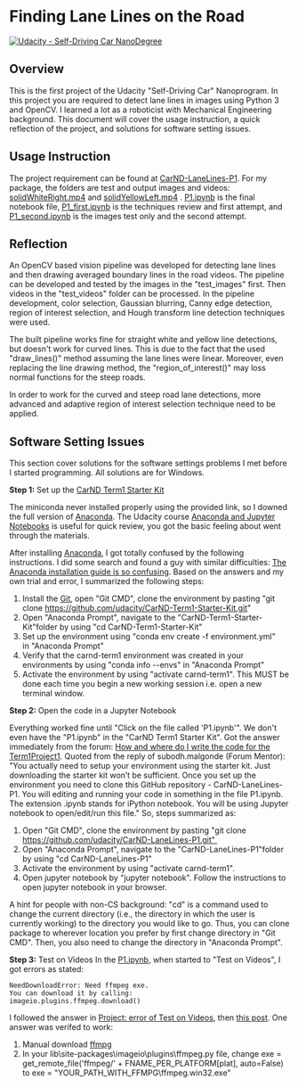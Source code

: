 # **Finding Lane Lines on the Road** 
[![Udacity - Self-Driving Car NanoDegree](https://s3.amazonaws.com/udacity-sdc/github/shield-carnd.svg)](http://www.udacity.com/drive)

Overview
---

This is the first project of the Udacity "Self-Driving Car" Nanoprogram. In this project you are required to detect lane lines in images using Python 3 and OpenCV. I learned a lot as a roboticist with Mechanical Engineering background. This document will cover the usage instruction, a quick reflection of the project, and solutions for software setting issues. 

Usage Instruction
---

The project requirement can be found at [CarND-LaneLines-P1](https://github.com/udacity/CarND-LaneLines-P1). For my package, the folders are test and output images and videos: [solidWhiteRight.mp4](https://www.youtube.com/watch?v=ZqoLk4JHO7Y&list=PLKZsN6T-bc0avfBON7t6g9R70T2f4AuCn&index=1) and [solidYellowLeft.mp4](https://www.youtube.com/watch?v=Tua2K579PuA&list=PLKZsN6T-bc0avfBON7t6g9R70T2f4AuCn&index=2) . [P1.ipynb](https://github.com/jwangjie/SDC-LaneLines-P1/blob/master/P1.ipynb) is the final notebook file, [P1_first.ipynb](https://github.com/jwangjie/SDC-LaneLines-P1/blob/master/P1_first.ipynb) is the techniques review and first attempt, and [P1_second.ipynb](https://github.com/jwangjie/SDC-LaneLines-P1/blob/master/P1_second.ipynb) is the images test only and the second attempt. 

Reflection 
---

An OpenCV based vision pipeline was developed for detecting lane lines and then drawing averaged boundary lines in the road videos. The pipeline can be developed and tested by the images in the "test_images" first. Then videos in the "test_videos" folder can be processed. In the pipeline development, color selection, Gaussian blurring, Canny edge detection, region of interest selection, and Hough transform line detection techniques were used. 

The built pipeline works fine for straight white and yellow line detections, but doesn't work for curved lines. This is due to the fact that the used "draw_lines()" method assuming the lane lines were linear. Moreover, even replacing the line drawing method, the "region_of_interest()" may loss normal functions for the steep roads. 

In order to work for the curved and steep road lane detections, more advanced and adaptive region of interest selection technique need to be applied. 

Software Setting Issues
---

This section cover solutions for the software settings problems I met before I started programming. All solutions are for Windows. 

**Step 1:** Set up the [CarND Term1 Starter Kit](https://github.com/udacity/CarND-Term1-Starter-Kit/blob/master/README.md)

The miniconda never installed properly using the provided link, so I downed the full version of [Anaconda](https://www.anaconda.com/download/). The Udacity course [Anaconda and Jupyter Notebooks](https://classroom.udacity.com/courses/ud1111) is useful for quick review, you got the basic feeling about went through the materials. 

After installing [Anaconda](https://www.anaconda.com/download/), I got totally confused by the following instructions. I did some search and found a guy with similar difficulties: [The Anaconda installation guide is so confusing](https://discussions.udacity.com/t/the-anaconda-installation-guide-is-so-confusing/312695). Based on the answers and my own trial and error, I summarized the following steps: 

1. Install the [Git](https://git-scm.com/downloads), open "Git CMD", clone the environment by pasting "git clone https://github.com/udacity/CarND-Term1-Starter-Kit.git"  
2. Open "Anaconda Prompt", navigate to the "CarND-Term1-Starter-Kit"folder by using "cd CarND-Term1-Starter-Kit" 
3. Set up the environment using "conda env create -f environment.yml" in "Anaconda Prompt"
4. Verify that the carnd-term1 environment was created in your environments by using "conda info --envs" in "Anaconda Prompt"
5. Activate the environment by using "activate carnd-term1". This MUST be done each time you begin a new working session i.e. open a new terminal window. 

**Step 2:** Open the code in a Jupyter Notebook

Everything worked fine until "Click on the file called 'P1.ipynb'". We don't even have the "P1.ipynb" in the "CarND Term1 Starter Kit". Got the answer immediately from the forum: [How and where do I write the code for the Term1Project1](https://discussions.udacity.com/t/how-and-where-do-i-write-the-code-for-the-term1project1/388155). Quoted from the reply of subodh.malgonde (Forum Mentor): "You actually need to setup your environment using the starter kit. Just downloading the starter kit won’t be sufficient. Once you set up the environment you need to clone this GitHub repository - CarND-LaneLines-P1. You will editing and running your code in something in the file P1.ipynb. The extension .ipynb stands for iPython notebook. You will be using Jupyter notebook to open/edit/run this file." So, steps summarized as:

1. Open "Git CMD", clone the environment by pasting "git clone https://github.com/udacity/CarND-LaneLines-P1.git" 
2. Open "Anaconda Prompt", navigate to the "CarND-LaneLines-P1"folder by using "cd CarND-LaneLines-P1" 
3. Activate the environment by using "activate carnd-term1". 
4. Open jupyter notebook by "jupyter notebook". Follow the instructions to open jupyter notebook in your browser. 

A hint for people with non-CS background: "cd" is a command used to change the current directory (i.e., the directory in which the user is currently working) to the directory you would like to go. Thus, you can clone package to wherever location you prefer by first change directory in "Git CMD". Then, you also need to change the directory in "Anaconda Prompt". 

**Step 3:** Test on Videos
In the [P1.ipynb](https://github.com/udacity/CarND-LaneLines-P1/blob/master/P1.ipynb), when started to "Test on Videos", I got errors as stated:  
```
NeedDownloadError: Need ffmpeg exe. 
You can download it by calling: 
imageio.plugins.ffmpeg.download()
```
I followed the answer in [Project: error of Test on Videos](https://discussions.udacity.com/t/project-error-of-test-on-videos/274082), then [this post](https://stackoverflow.com/questions/41402550/raise-needdownloaderrorneed-ffmpeg-exe-needdownloaderror-need-ffmpeg-exe). One answer was verifed to work: 

1. Manual download [ffmpg](https://github.com/imageio/imageio-binaries/blob/master/ffmpeg/ffmpeg-win32-v3.2.4.exe)
2. In your  lib\site-packages\imageio\plugins\ffmpeg.py  file, change  exe = get_remote_file('ffmpeg/' + FNAME_PER_PLATFORM[plat], auto=False)  to  exe = "YOUR_PATH_WITH_FFMPG\\ffmpeg.win32.exe" 
